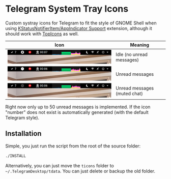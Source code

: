 # Telegram System Tray Icons
Custom systray icons for Telegram to fit the style of GNOME Shell when using [KStatusNotifierItem/AppIndicator Support](https://extensions.gnome.org/extension/615/appindicator-support/) extension, although it should work with [TopIcons]() as well.

| Icon | Meaning |
|------|---------|
| ![image](images/icon-idle.png)             | Idle (no unread messages)    |
|![image](images/icon-notification.png)      | Unread messages              |
|![image](images/icon-notification-mute.png) | Unread messages (muted chat) |


Right now only up to 50 unread messages is implemented. If the icon "number" does not exist is automatically generated (with the default Telegram style).

## Installation

Simple, you just run the script from the root of the source folder:
```bash
./INSTALL
```
Alternatively, you can just move the `ticons` folder to `~/.TelegramDesktop/tdata`. You can just delete or backup the old folder.
